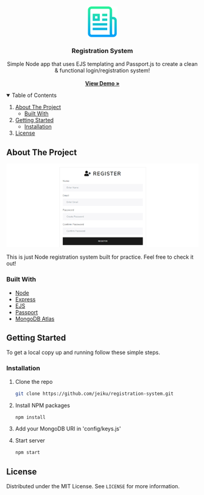 <!-- PROJECT LOGO -->
<br />
<p align="center">
  <a href="https://github.com/jeiku/registration-system">
    <img src="readme-images/logo.png" alt="Logo" width="80" height="80">
  </a>

  <h3 align="center">Registration System</h3>

  <p align="center">
    Simple Node app that uses EJS templating and Passport.js to create a clean & functional login/registration system!
    <br />
    <br />
    <a href="#"><strong>View Demo »</strong></a>
  </p>
</p>

<!-- TABLE OF CONTENTS -->
<details open="open">
  <summary>Table of Contents</summary>
  <ol>
    <li>
      <a href="#about-the-project">About The Project</a>
      <ul>
        <li><a href="#built-with">Built With</a></li>
      </ul>
    </li>
    <li>
      <a href="#getting-started">Getting Started</a>
      <ul>
        <li><a href="#installation">Installation</a></li>
      </ul>
    </li>
    <li><a href="#license">License</a></li>
  </ol>
</details>

<!-- ABOUT THE PROJECT -->

## About The Project

<img src="readme-images/project-screenshot.png" alt="Project Screenshot" width="700">
<br />

This is just Node registration system built for practice. Feel free to check it out!

### Built With

- [Node](https://nodejs.org/en/)
- [Express](https://expressjs.com/)
- [EJS](https://ejs.co/)
- [Passport](http://www.passportjs.org/)
- [MongoDB Atlas](https://www.mongodb.com/cloud/atlas)

<!-- GETTING STARTED -->

## Getting Started

To get a local copy up and running follow these simple steps.

### Installation

1. Clone the repo
   ```sh
   git clone https://github.com/jeiku/registration-system.git
   ```
2. Install NPM packages
   ```sh
   npm install
   ```
3. Add your MongoDB URI in 'config/keys.js'

4. Start server
   ```sh
   npm start
   ```

<!-- LICENSE -->

## License

Distributed under the MIT License. See `LICENSE` for more information.
